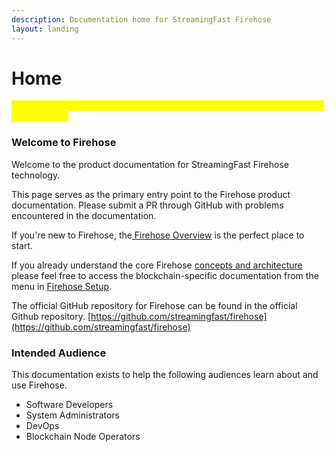 ```yaml
---
description: Documentation home for StreamingFast Firehose
layout: landing
---
```


# Home

_<mark style="color:yellow;">**\[\[slm:] convert page to section title header in menu through the summary file per Alex.]**</mark>_

### Welcome to Firehose&#x20;

Welcome to the product documentation for StreamingFast Firehose technology.&#x20;

This page serves as the primary entry point to the Firehose product documentation. Please submit a PR through GitHub with problems encountered in the documentation.

If you're new to Firehose, the[ Firehose Overview](\_index/firehose-overview.md) is the perfect place to start.&#x20;

If you already understand the core Firehose [concepts and architecture](concepts/) please feel free to access the blockchain-specific documentation from the menu in [Firehose Setup](integrate/firehose-setup.md).&#x20;

The official GitHub repository for Firehose can be found in the official Github repository. [https://github.com/streamingfast/firehose](https://github.com/streamingfast/firehose)

### Intended Audience&#x20;

This documentation exists to help the following audiences learn about and use Firehose.

* Software Developers&#x20;
* System Administrators
* DevOps
* Blockchain Node Operators
